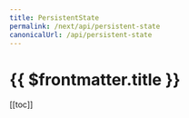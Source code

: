 ```yaml
---
title: PersistentState
permalink: /next/api/persistent-state
canonicalUrl: /api/persistent-state
---
```


# {{ $frontmatter.title }}

[[toc]]
